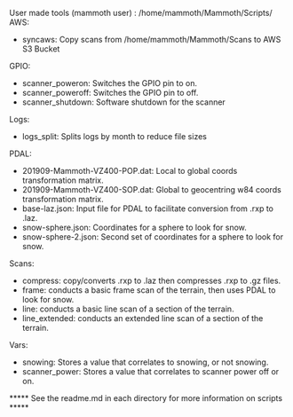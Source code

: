 User made tools (mammoth user) : /home/mammoth/Mammoth/Scripts/  
AWS:
  - syncaws: Copy scans from /home/mammoth/Mammoth/Scans to AWS S3 Bucket

GPIO:
  - scanner_poweron: Switches the GPIO pin to on.
  - scanner_poweroff: Switches the GPIO pin to off.
  - scanner_shutdown: Software shutdown for the scanner

Logs:
  - logs_split: Splits logs by month to reduce file sizes

PDAL:
  - 201909-Mammoth-VZ400-POP.dat: Local to global coords transformation matrix.
  - 201909-Mammoth-VZ400-SOP.dat: Global to geocentring w84 coords transformation matrix.
  - base-laz.json: Input file for PDAL to facilitate conversion from .rxp to .laz.
  - snow-sphere.json: Coordinates for a sphere to look for snow.
  - snow-sphere-2.json: Second set of coordinates for a sphere to look for snow.

Scans:
  - compress: copy/converts .rxp to .laz then compresses .rxp to .gz files.
  - frame: conducts a basic frame scan of the terrain, then uses PDAL to look for snow.
  - line: conducts a basic line scan of a section of the terrain.
  - line_extended: conducts an extended line scan of a section of the terrain.

Vars:
  - snowing: Stores a value that correlates to snowing, or not snowing.
  - scanner_power: Stores a value that correlates to scanner power off or on.


***** See the readme.md in each directory for more information on scripts *****
